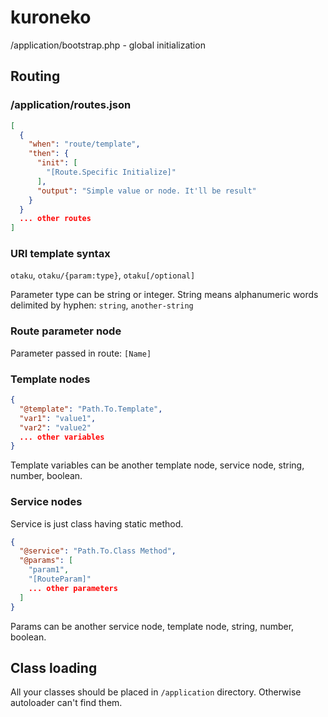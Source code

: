 # kuroneko

/application/bootstrap.php - global initialization

## Routing
### /application/routes.json
```json
[
  {
    "when": "route/template",
    "then": {
      "init": [
        "[Route.Specific Initialize]"
      ],
      "output": "Simple value or node. It'll be result"
    }
  }
  ... other routes
]
```

### URI template syntax

`otaku`,
`otaku/{param:type}`,
`otaku[/optional]`

Parameter type can be string or integer. String means alphanumeric words delimited by hyphen:
`string`,
`another-string`

### Route parameter node
Parameter passed in route: `[Name]`

### Template nodes
```json
{
  "@template": "Path.To.Template",
  "var1": "value1",
  "var2": "value2"
  ... other variables
}
```
Template variables can be another template node, service node, string, number, boolean.

### Service nodes
Service is just class having static method.
```json
{
  "@service": "Path.To.Class Method",
  "@params": [
    "param1",
    "[RouteParam]"
    ... other parameters
  ]
}
```
Params can be another service node, template node, string, number, boolean.

## Class loading
All your classes should be placed in `/application` directory. Otherwise autoloader can't find them.
